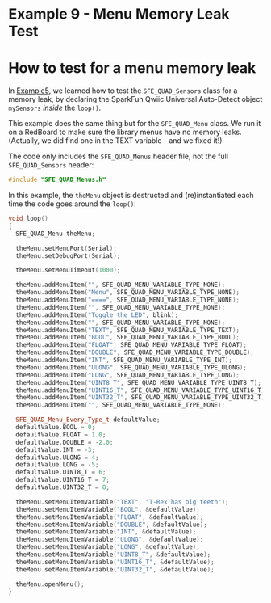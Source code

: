 # Example 9 - Menu Memory Leak Test
# How to test for a menu memory leak

In [Example5](ex_05_Memory_Leak_Test.md), we learned how to test the ```SFE_QUAD_Sensors``` class for a memory leak, by declaring
the SparkFun Qwiic Universal Auto-Detect object ```mySensors``` _inside_ the ```loop()```.

This example does the same thing but for the ```SFE_QUAD_Menu``` class.
We run it on a RedBoard to make sure the library menus have no memory leaks. (Actually, we did find one in the TEXT variable - and we fixed it!)

The code only includes the ```SFE_QUAD_Menus``` header file, not the full ```SFE_QUAD_Sensors``` header:

```C++
#include "SFE_QUAD_Menus.h"
```

In this example, the ```theMenu``` object is destructed and (re)instantiated each time the code goes around the ```loop()```:

```C++
void loop()
{
  SFE_QUAD_Menu theMenu;

  theMenu.setMenuPort(Serial);
  theMenu.setDebugPort(Serial);

  theMenu.setMenuTimeout(1000);

  theMenu.addMenuItem("", SFE_QUAD_MENU_VARIABLE_TYPE_NONE);
  theMenu.addMenuItem("Menu", SFE_QUAD_MENU_VARIABLE_TYPE_NONE);
  theMenu.addMenuItem("====", SFE_QUAD_MENU_VARIABLE_TYPE_NONE);
  theMenu.addMenuItem("", SFE_QUAD_MENU_VARIABLE_TYPE_NONE);
  theMenu.addMenuItem("Toggle the LED", blink);
  theMenu.addMenuItem("", SFE_QUAD_MENU_VARIABLE_TYPE_NONE);
  theMenu.addMenuItem("TEXT", SFE_QUAD_MENU_VARIABLE_TYPE_TEXT);
  theMenu.addMenuItem("BOOL", SFE_QUAD_MENU_VARIABLE_TYPE_BOOL);
  theMenu.addMenuItem("FLOAT", SFE_QUAD_MENU_VARIABLE_TYPE_FLOAT);
  theMenu.addMenuItem("DOUBLE", SFE_QUAD_MENU_VARIABLE_TYPE_DOUBLE);
  theMenu.addMenuItem("INT", SFE_QUAD_MENU_VARIABLE_TYPE_INT);
  theMenu.addMenuItem("ULONG", SFE_QUAD_MENU_VARIABLE_TYPE_ULONG);
  theMenu.addMenuItem("LONG", SFE_QUAD_MENU_VARIABLE_TYPE_LONG);
  theMenu.addMenuItem("UINT8_T", SFE_QUAD_MENU_VARIABLE_TYPE_UINT8_T);
  theMenu.addMenuItem("UINT16_T", SFE_QUAD_MENU_VARIABLE_TYPE_UINT16_T);
  theMenu.addMenuItem("UINT32_T", SFE_QUAD_MENU_VARIABLE_TYPE_UINT32_T);
  theMenu.addMenuItem("", SFE_QUAD_MENU_VARIABLE_TYPE_NONE);

  SFE_QUAD_Menu_Every_Type_t defaultValue;
  defaultValue.BOOL = 0;
  defaultValue.FLOAT = 1.0;
  defaultValue.DOUBLE = -2.0;
  defaultValue.INT = -3;
  defaultValue.ULONG = 4;
  defaultValue.LONG = -5;
  defaultValue.UINT8_T = 6;
  defaultValue.UINT16_T = 7;
  defaultValue.UINT32_T = 8;

  theMenu.setMenuItemVariable("TEXT", "T-Rex has big teeth");
  theMenu.setMenuItemVariable("BOOL", &defaultValue);
  theMenu.setMenuItemVariable("FLOAT", &defaultValue);
  theMenu.setMenuItemVariable("DOUBLE", &defaultValue);
  theMenu.setMenuItemVariable("INT", &defaultValue);
  theMenu.setMenuItemVariable("ULONG", &defaultValue);
  theMenu.setMenuItemVariable("LONG", &defaultValue);
  theMenu.setMenuItemVariable("UINT8_T", &defaultValue);
  theMenu.setMenuItemVariable("UINT16_T", &defaultValue);
  theMenu.setMenuItemVariable("UINT32_T", &defaultValue);

  theMenu.openMenu();
}
```
